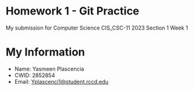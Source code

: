 # Homework 1 - Git Practice 

My submission for Computer Science CIS_CSC-11 2023 Section 1 Week 1

# My Information

* Name: Yasmeen Plascencia
* CWID: 2852854
* Email: Yplascenci1@student.rccd.edu 
